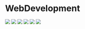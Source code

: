 # WebDevelopment
![](Screenshot(108).png)
![](Screenshot(109).png)
![](Screenshot(110).png)
![](Screenshot(106).png)
![](Screenshot(111).png)
![](Screenshot(112).png)
